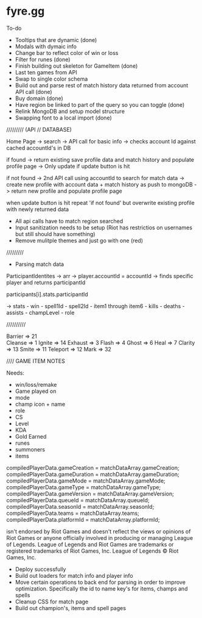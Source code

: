 # fyre.gg

To-do

- Tooltips that are dynamic (done)
- Modals with dymaic info
- Change bar to reflect color of win or loss
- Filter for runes (done)
- Finish building out skeleton for GameItem (done)
- Last ten games from API
- Swap to single color schema
- Build out and parse rest of match history data returned from account API call (done)
- Buy domain (done)
- Have region be linked to part of the query so you can toggle (done)
- Relink MongoDB and setup model structure
- Swapping font to a local import (done)

///////// (API // DATABASE)

Home Page -> search -> API call for basic info -> checks account Id against cached accountId's in DB

if found -> return existing save profile data and match history and populate profile page -> Only update if update button is hit

if not found -> 2nd API call using accountId to search for match data -> create new profile with account data + match history as push to mongoDB -> return new profile and populate profile page

when update button is hit repeat 'if not found' but overwrite existing profile with newly returned data

- All api calls have to match region searched
- Input sanitization needs to be setup (Riot has restrictios on usernames but still should have something)
- Remove mulitple themes and just go with one (red)

/////////

- Parsing match data

ParticipantIdentites -> arr -> player.accountId = accountId -> finds specific player and returns participantId

participants[i].stats.participantId

-> stats
    - win
    - spell1Id
    - spell2Id
    - item1 through item6
    - kills
    - deaths
    - assists
    - champLevel
    - role

//////////

Barrier => 21   
Cleanse => 1
Ignite => 14
Exhaust => 3
Flash => 4
Ghost => 6
Heal => 7
Clarity => 13
Smite => 11
Teleport => 12
Mark => 32

//// GAME ITEM NOTES

Needs:
 
 - win/loss/remake
 - Game played on
 - mode
 - champ icon + name
 - role
 - CS
 - Level
 - KDA
 - Gold Earned
 - runes
 - summoners
 - items

compiledPlayerData.gameCreation = matchDataArray.gameCreation;
compiledPlayerData.gameDuration = matchDataArray.gameDuration;
compiledPlayerData.gameMode = matchDataArray.gameMode;
compiledPlayerData.gameType = matchDataArray.gameType;
compiledPlayerData.gameVersion = matchDataArray.gameVersion;
compiledPlayerData.queueId = matchDataArray.queueId;
compiledPlayerData.seasonId = matchDataArray.seasonId;
compiledPlayerData.teams = matchDataArray.teams;
compiledPlayerData.platformId = matchDataArray.platformId;

isn't endorsed by Riot Games and doesn't reflect the views or opinions of Riot Games or anyone officially involved in producing or managing League of Legends. League of Legends and Riot Games are trademarks or registered trademarks of Riot Games, Inc. League of Legends © Riot Games, Inc. 


 - Deploy successfully
 - Build out loaders for match info and player info
 - Move certain operations to back end for parsing in order to improve optimization.  Specifically the id to name key's for items, champs and spells
 - Cleanup CSS for match page
 - Build out champion's, items and spell pages
